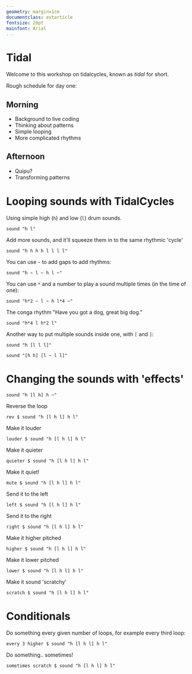```yaml
---
geometry: margin=1cm
documentclass: extarticle
fontsize: 20pt 
mainfont: Arial
...
```


# Tidal

Welcome to this workshop on tidalcycles, known as *tidal* for short.

Rough schedule for day one:

## Morning

* Background to live coding
* Thinking about patterns
* Simple looping
* More complicated rhythms

## Afternoon

* Quipu?
* Transforming patterns

# Looping sounds with TidalCycles

Using simple high (`h`) and low (`l`) drum sounds.

```
sound "h l"
```

Add more sounds, and it'll squeeze them in to the same rhythmic 'cycle'

```
sound "h h h h l l l l"
```

You can use `~` to add gaps to add rhythms:

```
sound "h ~ l ~ h l ~"
```

You can use `*` and a number to play a sound multiple times (in the
time of one):

```
sound "h*2 ~ l ~ h l*4 ~"
```

The conga rhythm "Have you got a dog, great big dog."

```
sound "h*4 l h*2 l"
```

Another way to put multiple sounds inside one, with `[` and `]`:

```
sound "h [l l l]"

sound "[h h] [l ~ l l]"
```

# Changing the sounds with 'effects'


```
sound "h [l h] h ~"
```

Reverse the loop

```
rev $ sound "h [l h l] h l"
```

Make it louder
```
louder $ sound "h [l h l] h l"
```

Make it quieter
```
quieter $ sound "h [l h l] h l"
```

Make it quiet!
```
mute $ sound "h [l h l] h l"
```

Send it to the left
```
left $ sound "h [l h l] h l"
```

Send it to the right
```
right $ sound "h [l h l] h l"
```

Make it higher pitched
```
higher $ sound "h [l h l] h l"
```

Make it lower pitched
```
lower $ sound "h [l h l] h l"
```

Make it sound 'scratchy'
```
scratch $ sound "h [l h l] h l"
```

# Conditionals

Do something every given number of loops, for example every third loop:
```
every 3 higher $ sound "h [l h l] h l"
```

Do something.. sometimes!
```
sometimes scratch $ sound "h [l h l] h l"
```

